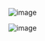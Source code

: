 ![image](https://github.com/ShahbazVK/Next13-Udemy-Course-Bootcamp/assets/63925374/d18b3cac-752e-4c70-8552-9270e4fdba6b)

![image](https://github.com/ShahbazVK/Next13-Udemy-Course-Bootcamp/assets/63925374/b307c58c-0274-47df-b769-057151148112)
